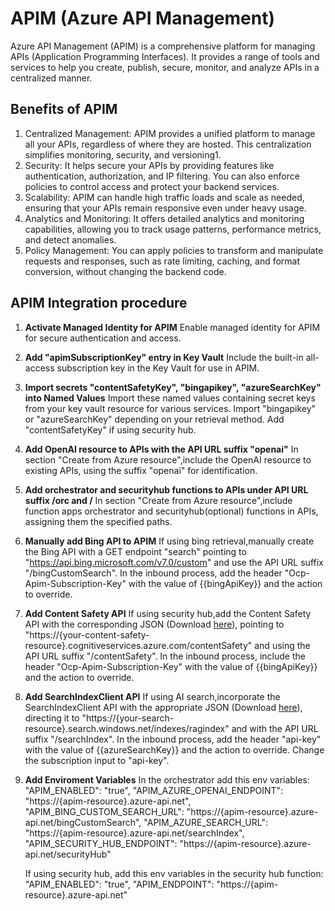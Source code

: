 # APIM (Azure API Management)
Azure API Management (APIM) is a comprehensive platform for managing APIs (Application Programming Interfaces). It provides a range of tools and services to help you create, publish, secure, monitor, and analyze APIs in a centralized manner.

## Benefits of APIM
1. Centralized Management: APIM provides a unified platform to manage all your APIs, regardless of where they are hosted. This centralization simplifies monitoring, security, and versioning1.
2. Security: It helps secure your APIs by providing features like authentication, authorization, and IP filtering. You can also enforce policies to control access and protect your backend services.
3. Scalability: APIM can handle high traffic loads and scale as needed, ensuring that your APIs remain responsive even under heavy usage.
4. Analytics and Monitoring: It offers detailed analytics and monitoring capabilities, allowing you to track usage patterns, performance metrics, and detect anomalies.
5. Policy Management: You can apply policies to transform and manipulate requests and responses, such as rate limiting, caching, and format conversion, without changing the backend code.

## APIM Integration procedure

1. **Activate Managed Identity for APIM**
   Enable managed identity for APIM for secure authentication and access.

2. **Add "apimSubscriptionKey" entry in Key Vault**
   Include the built-in all-access subscription key in the Key Vault for use in APIM.

3. **Import secrets "contentSafetyKey", "bingapikey", "azureSearchKey" into Named Values**
   Import these named values containing secret keys from your key vault resource for various services. Import "bingapikey" or "azureSearchKey" depending on your retrieval method. Add "contentSafetyKey" if using security hub.

4. **Add OpenAI resource to APIs with the API URL suffix "openai"**
   In section "Create from Azure resource",include the OpenAI resource to existing APIs, using the suffix "openai" for identification.

5. **Add orchestrator and securityhub functions to APIs under API URL suffix /orc and /**
   In section "Create from Azure resource",include function apps orchestrator and securityhub(optional) functions in APIs, assigning them the specified paths.

6. **Manually add Bing API to APIM**
   If using bing retrieval,manually create the Bing API with a GET endpoint "search" pointing to "https://api.bing.microsoft.com/v7.0/custom" and use the API URL suffix "/bingCustomSearch". In the inbound process, add the header "Ocp-Apim-Subscription-Key" with the value of {{bingApiKey}} and the action to override.

7. **Add Content Safety API**
   If using security hub,add the Content Safety API with the corresponding JSON (Download [here](https://azure-ai-content-safety-api-docs.developer.azure-api.net/api-details#api=content-safety-service-2024-02-15-preview&operation=ImageIncidents_AddIncidentSamples)), pointing to "https://{your-content-safety-resource}.cognitiveservices.azure.com/contentSafety" and using the API URL suffix "/contentSafety". In the inbound process, include the header "Ocp-Apim-Subscription-Key" with the value of {{bingApiKey}} and the action to override.

8. **Add SearchIndexClient API**
   If using AI search,incorporate the SearchIndexClient API with the appropriate JSON (Download [here](https://github.com/Azure/azure-rest-api-specs/blob/main/specification/search/data-plane/Azure.Search/stable/2023-11-01/searchindex.json)), directing it to "https://{your-search-resource}.search.windows.net/indexes/ragindex" and with the API URL suffix "/searchIndex". In the inbound process, add the header "api-key" with the value of {{azureSearchKey}} and the action to override. Change the subscription input to "api-key".

9. **Add Enviroment Variables**
    In the orchestrator add this env variables:
    "APIM_ENABLED": "true",
    "APIM_AZURE_OPENAI_ENDPOINT": "https://{apim-resource}.azure-api.net",
    "APIM_BING_CUSTOM_SEARCH_URL": "https://{apim-resource}.azure-api.net/bingCustomSearch",
    "APIM_AZURE_SEARCH_URL": "https://{apim-resource}.azure-api.net/searchIndex",
    "APIM_SECURITY_HUB_ENDPOINT": "https://{apim-resource}.azure-api.net/securityHub"

    If using security hub, add this env variables in the security hub function:
    "APIM_ENABLED": "true",
    "APIM_ENDPOINT": "https://{apim-resource}.azure-api.net"